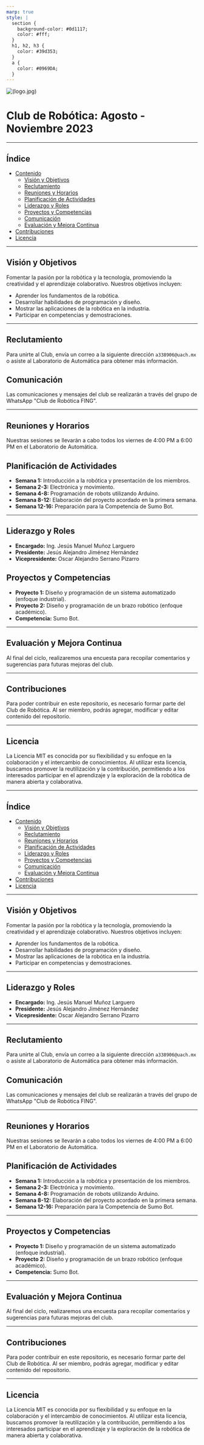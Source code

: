 ```yaml
---
marp: true
style: |
  section {
    background-color: #0d1117;
    color: #fff;
  }
  h1, h2, h3 {
    color: #39d353;
  }
  a {
    color: #0969DA;
  }
---
```


![(logo.jpg)](./assets/logo.jpg)

# Club de Robótica: Agosto - Noviembre 2023

---

## Índice

- [Contenido](#contenido)
  - [Visión y Objetivos](#visión-y-objetivos)
  - [Reclutamiento](#reclutamiento)
  - [Reuniones y Horarios](#reuniones-y-horarios)
  - [Planificación de Actividades](#planificación-de-actividades)
  - [Liderazgo y Roles](#liderazgo-y-roles)
  - [Proyectos y Competencias](#proyectos-y-competencias)
  - [Comunicación](#comunicación)
  - [Evaluación y Mejora Continua](#evaluación-y-mejora-continua)
- [Contribuciones](#contribuciones)
- [Licencia](#licencia)

---

## Visión y Objetivos

Fomentar la pasión por la robótica y la tecnología, promoviendo la creatividad y el aprendizaje colaborativo. Nuestros objetivos incluyen:

- Aprender los fundamentos de la robótica.
- Desarrollar habilidades de programación y diseño.
- Mostrar las aplicaciones de la robótica en la industria.
- Participar en competencias y demostraciones.

---

## Reclutamiento

Para unirte al Club, envía un correo a la siguiente dirección `a338906@uach.mx` o asiste al Laboratorio de Automática para obtener más información.

## Comunicación

Las comunicaciones y mensajes del club se realizarán a través del grupo de WhatsApp "Club de Robótica FING".

---

## Reuniones y Horarios

Nuestras sesiones se llevarán a cabo todos los viernes de 4:00 PM a 6:00 PM en el Laboratorio de Automática.

## Planificación de Actividades

- **Semana 1:** Introducción a la robótica y presentación de los miembros.
- **Semana 2-3:** Electrónica y movimiento.
- **Semana 4-8:** Programación de robots utilizando Arduino.
- **Semana 8-12:** Elaboración del proyecto acordado en la primera semana.
- **Semana 12-16:** Preparación para la Competencia de Sumo Bot.

---

## Liderazgo y Roles

- **Encargado:** Ing. Jesús Manuel Muñoz Larguero
- **Presidente:** Jesús Alejandro Jiménez Hernández
- **Vicepresidente:** Oscar Alejandro Serrano Pizarro

## Proyectos y Competencias

- **Proyecto 1:** Diseño y programación de un sistema automatizado (enfoque industrial).
- **Proyecto 2:** Diseño y programación de un brazo robótico (enfoque académico).
- **Competencia:** Sumo Bot.

---

## Evaluación y Mejora Continua

Al final del ciclo, realizaremos una encuesta para recopilar comentarios y sugerencias para futuras mejoras del club.

---

## Contribuciones

Para poder contribuir en este repositorio, es necesario formar parte del Club de Robótica. Al ser miembro, podrás agregar, modificar y editar contenido del repositorio.

---

## Licencia

La Licencia MIT es conocida por su flexibilidad y su enfoque en la colaboración y el intercambio de conocimientos. Al utilizar esta licencia, buscamos promover la reutilización y la contribución, permitiendo a los interesados participar en el aprendizaje y la exploración de la robótica de manera abierta y colaborativa.

---

## Índice

- [Contenido](#contenido)
  - [Visión y Objetivos](#visión-y-objetivos)
  - [Reclutamiento](#reclutamiento)
  - [Reuniones y Horarios](#reuniones-y-horarios)
  - [Planificación de Actividades](#planificación-de-actividades)
  - [Liderazgo y Roles](#liderazgo-y-roles)
  - [Proyectos y Competencias](#proyectos-y-competencias)
  - [Comunicación](#comunicación)
  - [Evaluación y Mejora Continua](#evaluación-y-mejora-continua)
- [Contribuciones](#contribuciones)
- [Licencia](#licencia)

---

## Visión y Objetivos

Fomentar la pasión por la robótica y la tecnología, promoviendo la creatividad y el aprendizaje colaborativo. Nuestros objetivos incluyen:

- Aprender los fundamentos de la robótica.
- Desarrollar habilidades de programación y diseño.
- Mostrar las aplicaciones de la robótica en la industria.
- Participar en competencias y demostraciones.

---

## Liderazgo y Roles

- **Encargado:** Ing. Jesús Manuel Muñoz Larguero
- **Presidente:** Jesús Alejandro Jiménez Hernández
- **Vicepresidente:** Oscar Alejandro Serrano Pizarro

---

## Reclutamiento

Para unirte al Club, envía un correo a la siguiente dirección `a338906@uach.mx` o asiste al Laboratorio de Automática para obtener más información.

## Comunicación

Las comunicaciones y mensajes del club se realizarán a través del grupo de WhatsApp "Club de Robótica FING".

---

## Reuniones y Horarios

Nuestras sesiones se llevarán a cabo todos los viernes de 4:00 PM a 6:00 PM en el Laboratorio de Automática.

## Planificación de Actividades

- **Semana 1:** Introducción a la robótica y presentación de los miembros.
- **Semana 2-3:** Electrónica y movimiento.
- **Semana 4-8:** Programación de robots utilizando Arduino.
- **Semana 8-12:** Elaboración del proyecto acordado en la primera semana.
- **Semana 12-16:** Preparación para la Competencia de Sumo Bot.

---

## Proyectos y Competencias

- **Proyecto 1:** Diseño y programación de un sistema automatizado (enfoque industrial).
- **Proyecto 2:** Diseño y programación de un brazo robótico (enfoque académico).
- **Competencia:** Sumo Bot.

---

## Evaluación y Mejora Continua

Al final del ciclo, realizaremos una encuesta para recopilar comentarios y sugerencias para futuras mejoras del club.

---

## Contribuciones

Para poder contribuir en este repositorio, es necesario formar parte del Club de Robótica. Al ser miembro, podrás agregar, modificar y editar contenido del repositorio.

---

## Licencia

La Licencia MIT es conocida por su flexibilidad y su enfoque en la colaboración y el intercambio de conocimientos. Al utilizar esta licencia, buscamos promover la reutilización y la contribución, permitiendo a los interesados participar en el aprendizaje y la exploración de la robótica de manera abierta y colaborativa.
